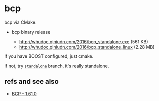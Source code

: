 bcp
===

bcp via CMake.

-   bcp binary release

    +   <http://whudoc.qiniudn.com/2016/bcp_standalone.exe> (561 KB)
    +   <http://whudoc.qiniudn.com/2016/bcp_standalone_linux> (2.28 MB)

If you have BOOST configured, just cmake.

If not, try [`standalone`](https://github.com/district10/bcp/tree/standalone) branch, it's really standalone.

## refs and see also

-   [BCP - 1.61.0](http://www.boost.org/doc/libs/1_61_0/tools/bcp/doc/html/index.html)
